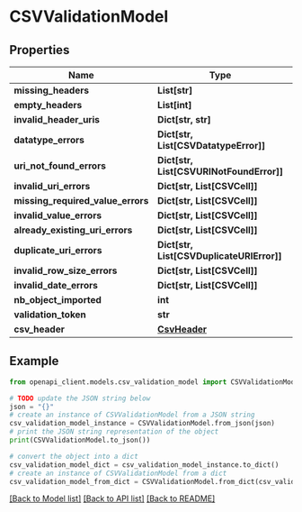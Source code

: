 # CSVValidationModel


## Properties

Name | Type | Description | Notes
------------ | ------------- | ------------- | -------------
**missing_headers** | **List[str]** |  | [optional] 
**empty_headers** | **List[int]** |  | [optional] 
**invalid_header_uris** | **Dict[str, str]** |  | [optional] 
**datatype_errors** | **Dict[str, List[CSVDatatypeError]]** |  | [optional] 
**uri_not_found_errors** | **Dict[str, List[CSVURINotFoundError]]** |  | [optional] 
**invalid_uri_errors** | **Dict[str, List[CSVCell]]** |  | [optional] 
**missing_required_value_errors** | **Dict[str, List[CSVCell]]** |  | [optional] 
**invalid_value_errors** | **Dict[str, List[CSVCell]]** |  | [optional] 
**already_existing_uri_errors** | **Dict[str, List[CSVCell]]** |  | [optional] 
**duplicate_uri_errors** | **Dict[str, List[CSVDuplicateURIError]]** |  | [optional] 
**invalid_row_size_errors** | **Dict[str, List[CSVCell]]** |  | [optional] 
**invalid_date_errors** | **Dict[str, List[CSVCell]]** |  | [optional] 
**nb_object_imported** | **int** |  | [optional] 
**validation_token** | **str** |  | [optional] 
**csv_header** | [**CsvHeader**](CsvHeader.md) |  | [optional] 

## Example

```python
from openapi_client.models.csv_validation_model import CSVValidationModel

# TODO update the JSON string below
json = "{}"
# create an instance of CSVValidationModel from a JSON string
csv_validation_model_instance = CSVValidationModel.from_json(json)
# print the JSON string representation of the object
print(CSVValidationModel.to_json())

# convert the object into a dict
csv_validation_model_dict = csv_validation_model_instance.to_dict()
# create an instance of CSVValidationModel from a dict
csv_validation_model_from_dict = CSVValidationModel.from_dict(csv_validation_model_dict)
```
[[Back to Model list]](../README.md#documentation-for-models) [[Back to API list]](../README.md#documentation-for-api-endpoints) [[Back to README]](../README.md)


